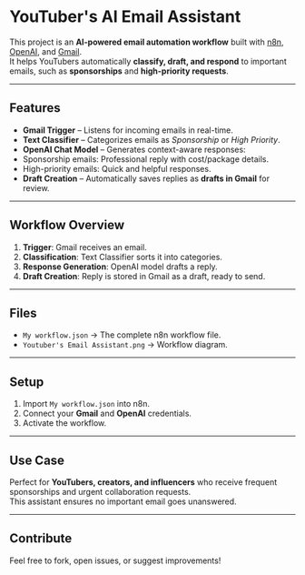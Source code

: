 #  YouTuber's AI Email Assistant  

This project is an **AI-powered email automation workflow** built with [n8n](https://n8n.io/), [OpenAI](https://openai.com/), and [Gmail](https://mail.google.com/).  
It helps YouTubers automatically **classify, draft, and respond** to important emails, such as **sponsorships** and **high-priority requests**.  

---

##  Features
-  **Gmail Trigger** – Listens for incoming emails in real-time.  
-  **Text Classifier** – Categorizes emails as *Sponsorship* or *High Priority*.  
-  **OpenAI Chat Model** – Generates context-aware responses:
  - Sponsorship emails: Professional reply with cost/package details.  
  - High-priority emails: Quick and helpful responses.  
-  **Draft Creation** – Automatically saves replies as **drafts in Gmail** for review.  

---

##  Workflow Overview
1. **Trigger**: Gmail receives an email.  
2. **Classification**: Text Classifier sorts it into categories.  
3. **Response Generation**: OpenAI model drafts a reply.  
4. **Draft Creation**: Reply is stored in Gmail as a draft, ready to send.  


---

##  Files
- `My workflow.json` → The complete n8n workflow file.  
- `Youtuber's Email Assistant.png` → Workflow diagram.  

---

##  Setup
1. Import `My workflow.json` into n8n.  
2. Connect your **Gmail** and **OpenAI** credentials.  
3. Activate the workflow.  

---

##  Use Case
Perfect for **YouTubers, creators, and influencers** who receive frequent sponsorships and urgent collaboration requests.  
This assistant ensures no important email goes unanswered.  

---

##  Contribute
Feel free to fork, open issues, or suggest improvements!  
